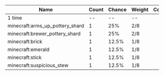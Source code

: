 | Name                            | Count | Chance | Weight | Comment |
| ------------------------------- | ----- | ------ | ------ | ------- |
| 1 time                          |    -- |     -- |     -- |         |
| minecraft:arms_up_pottery_shard |     1 |    25% |    2/8 |         |
| minecraft:brewer_pottery_shard  |     1 |    25% |    2/8 |         |
| minecraft:brick                 |     1 |  12.5% |    1/8 |         |
| minecraft:emerald               |     1 |  12.5% |    1/8 |         |
| minecraft:stick                 |     1 |  12.5% |    1/8 |         |
| minecraft:suspicious_stew       |     1 |  12.5% |    1/8 |         |
